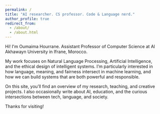 ```yaml
---
permalink: /
title: "AI researcher. CS professor. Code & Language nerd."
author_profile: true
redirect_from: 
  - /about/
  - /about.html
---
```


Hi! I'm Oumaima Hourrane. Assistant Professor of Computer Science at Al Akhawayn University in Ifrane, Morocco.

My work focuses on Natural Language Processing, Artificial Intelligence, and the ethical design of intelligent systems. I’m particularly interested in how language, meaning, and fairness intersect in machine learning, and how we can build systems that are both powerful and responsible.

On this site, you’ll find an overview of my research, teaching, and creative projects. I also occasionally write about AI, education, and the curious intersections between tech, language, and society.

Thanks for visiting!

